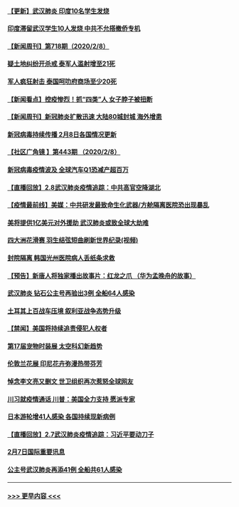 #### [【更新】武汉肺炎 印度10名学生发烧](../pages/prog202/a102770740.md?t=02091111) 
#### [印度滞留武汉学生10人发烧 中共不允搭撤侨专机](../pages/prog202/a102772946.md?t=02091111) 
#### [【新闻周刊】第718期（2020/2/8）](../pages/prog202/a102772921.md?t=02091111) 
#### [疑土地纠纷开杀戒 泰军人滥射增至21死](../pages/prog202/a102772913.md?t=02091111) 
#### [军人疯狂射击 泰国呵叻府商场至少20死](../pages/prog202/a102772833.md?t=02091111) 
#### [【新闻看点】控疫惨烈！抓“四类”人 女子脖子被扭断](../pages/prog202/a102772896.md?t=02091111) 
#### [【新闻周刊】新冠肺炎扩散迅速 大陆80城封城 海外增患](../pages/prog202/a102772852.md?t=02091111) 
#### [新冠病毒持续传播 2月8日各国情况更新](../pages/prog202/a102772826.md?t=02091111) 
#### [【社区广角镜  】第443期  （2020/2/8）](../pages/prog202/a102772736.md?t=02091111) 
#### [新冠病毒疫情波及 全球汽车Q1恐减产超百万](../pages/prog202/a102772695.md?t=02091111) 
#### [【直播回放】2.8武汉肺炎疫情追踪：中共高官空降湖北](../pages/prog202/a102772618.md?t=02091111) 
#### [【疫情最前线】美媒：中共研发最致命生化武器/方舱隔离医院恐出现暴乱](../pages/prog202/a102772439.md?t=02091111) 
#### [美将提供1亿美元对外援助 武汉肺炎或致全球大劫难](../pages/prog202/a102772361.md?t=02091111) 
#### [四大洲花滑赛 羽生结弦短曲刷新世界纪录(视频)](../pages/prog202/a102772341.md?t=02091111) 
#### [封院隔离 韩国光州医院病人丢纸条求救](../pages/prog202/a102772282.md?t=02091111) 
#### [【预告】新唐人将独家播出故事片：红龙之爪 （华为孟晚舟的故事）](../pages/prog202/a102767728.md?t=02091111) 
#### [武汉肺炎 钻石公主号再验出3例 全船64人感染](../pages/prog202/a102771726.md?t=02091111) 
#### [土耳其上百战车压境 叙利亚战争态势升级](../pages/prog202/a102772132.md?t=02091111) 
#### [【禁闻】美国将持续追责侵犯人权者](../pages/prog202/a102772042.md?t=02091111) 
#### [第17届宠物时装展 太空科幻新趋势](../pages/prog202/a102772033.md?t=02091111) 
#### [伦敦兰花展 印尼花卉弥漫热带芬芳](../pages/prog202/a102772026.md?t=02091111) 
#### [悼念李文亮又删文 世卫组织再次惹怒全球网友](../pages/prog202/a102771968.md?t=02091111) 
#### [川习就疫情通话 川普：美国全力支持 愿派专家](../pages/prog202/a102771930.md?t=02091111) 
#### [日本游轮增41人感染 各国持续现新病例](../pages/prog202/a102771912.md?t=02091111) 
#### [【直播回放】2.7武汉肺炎疫情追踪：习近平要动刀子](../pages/prog202/a102771649.md?t=02091111) 
#### [2月7日国际重要讯息](../pages/prog202/a102771747.md?t=02091111) 
#### [公主号武汉肺炎再添41例 全船共61人感染](../pages/prog202/a102771703.md?t=02091111) 

----
#### [ >>> 更早内容 <<< ](../indexes/prog202-earlier.md)
